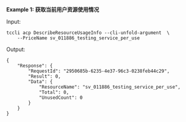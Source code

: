 **Example 1: 获取当前用户资源使用情况**



Input: 

```
tccli acp DescribeResourceUsageInfo --cli-unfold-argument  \
    --PriceName sv_011886_testing_service_per_use
```

Output: 
```
{
    "Response": {
        "RequestId": "2950685b-6235-4e37-96c3-0238feb44c29",
        "Result": 0,
        "Data": {
            "ResourceName": "sv_011886_testing_service_per_use",
            "Total": 0,
            "UnusedCount": 0
        }
    }
}
```

